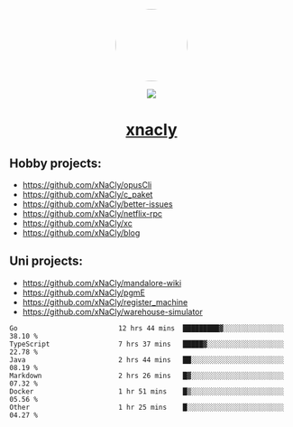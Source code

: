 <p align="center">
  <img style="border-radius: 100px" width="128" height="128" src="https://avatars.githubusercontent.com/u/47723417?v=4"/>
</p>
<p align="center">
  <img src="https://komarev.com/ghpvc/?username=xnacly&&style=flat-square"/>
</p>

<h1 align="center"><a href="https://xnacly.me"> xnacly</a> </h1>

## Hobby projects:
- https://github.com/xNaCly/opusCli
- https://github.com/xNaCly/c_paket
- https://github.com/xNaCly/better-issues
- https://github.com/xNaCly/netflix-rpc
- https://github.com/xNaCly/xc
- https://github.com/xNaCly/blog

## Uni projects:
- https://github.com/xNaCly/mandalore-wiki
- https://github.com/xNaCly/pgmE
- https://github.com/xNaCly/register_machine
- https://github.com/xNaCly/warehouse-simulator


<!--START_SECTION:waka-->

```text
Go                         12 hrs 44 mins  █████████▓░░░░░░░░░░░░░░░   38.10 %
TypeScript                 7 hrs 37 mins   █████▓░░░░░░░░░░░░░░░░░░░   22.78 %
Java                       2 hrs 44 mins   ██░░░░░░░░░░░░░░░░░░░░░░░   08.19 %
Markdown                   2 hrs 26 mins   █▓░░░░░░░░░░░░░░░░░░░░░░░   07.32 %
Docker                     1 hr 51 mins    █▒░░░░░░░░░░░░░░░░░░░░░░░   05.56 %
Other                      1 hr 25 mins    █░░░░░░░░░░░░░░░░░░░░░░░░   04.27 %
```

<!--END_SECTION:waka-->
